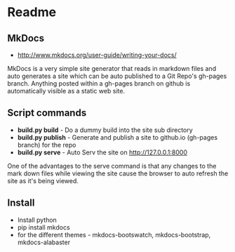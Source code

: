 # Readme

## MkDocs

  * http://www.mkdocs.org/user-guide/writing-your-docs/

MkDocs is a very simple site generator that reads in markdown files and auto generates a site
which can be auto published to a Git Repo's gh-pages branch.
Anything posted within a gh-pages branch on github is automatically visible as a static web site.

## Script commands

  * **build.py build** - Do a dummy build into the site sub directory
  * **build.py publish** - Generate and publish a site to github.io (gh-pages branch) for the repo
  * **build.py serve** - Auto Serv the site on http://127.0.0.1:8000

One of the advantages to the serve command is that any changes to the mark down files while viewing the site
cause the browser to auto refresh the site as it's being viewed.

## Install

  * Install python
  * pip install mkdocs
  * for the different themes - mkdocs-bootswatch, mkdocs-bootstrap, mkdocs-alabaster